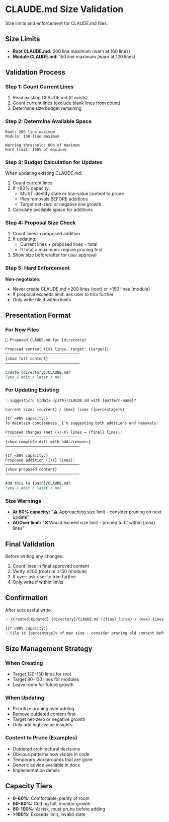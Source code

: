 # CLAUDE.md Size Validation

Size limits and enforcement for CLAUDE.md files.

## Size Limits

- **Root CLAUDE.md:** 200 line maximum (warn at 160 lines)
- **Module CLAUDE.md:** 150 line maximum (warn at 120 lines)

## Validation Process

### Step 1: Count Current Lines

1. Read existing CLAUDE.md (if exists)
2. Count current lines (exclude blank lines from count)
3. Determine size budget remaining

### Step 2: Determine Available Space

```
Root: 200 line maximum
Module: 150 line maximum

Warning threshold: 80% of maximum
Hard limit: 100% of maximum
```

### Step 3: Budget Calculation for Updates

When updating existing CLAUDE.md:

1. Count current lines
2. If >80% capacity:
   - MUST identify stale or low-value content to prune
   - Plan removals BEFORE additions
   - Target net-zero or negative line growth
3. Calculate available space for additions

### Step 4: Proposal Size Check

1. Count lines in proposed addition
2. If updating:
   - Current lines + proposed lines = total
   - If total > maximum: require pruning first
3. Show size before/after for user approval

### Step 5: Hard Enforcement

**Non-negotiable:**
- Never create CLAUDE.md >200 lines (root) or >150 lines (module)
- If proposal exceeds limit: ask user to trim further
- Only write file if within limits

## Presentation Format

### For New Files

```markdown
📝 Proposed CLAUDE.md for {directory}

Proposed content ({X} lines, target: {target}):
─────────────────────────────────
{show full content}
─────────────────────────────────

Create {directory}/CLAUDE.md?
[yes / edit / later / no]
```

### For Updating Existing

```markdown
💡 Suggestion: Update {path}/CLAUDE.md with {pattern-name}?

Current size: {current} / {max} lines ({percentage}%)

{If >80% capacity:}
To maintain conciseness, I'm suggesting both additions and removals:

Proposed changes (net {+/-X} lines → {final} lines):
─────────────────────────────────
{show complete diff with adds/removes}
─────────────────────────────────

{If <80% capacity:}
Proposed addition ({+X} lines):
─────────────────────────────────
{show proposed content}
─────────────────────────────────

Add this to {path}/CLAUDE.md?
[yes / edit / later / no]
```

### Size Warnings

- **At 80% capacity:** "⚠️  Approaching size limit - consider pruning on next update"
- **At/Over limit:** "❌ Would exceed size limit - pruned to fit within {max} lines"

## Final Validation

Before writing any changes:

1. Count lines in final approved content
2. Verify ≤200 (root) or ≤150 (module)
3. If over: ask user to trim further
4. Only write if within limits

## Confirmation

After successful write:

```markdown
✅ {Created|Updated} {directory}/CLAUDE.md ({final_lines} / {max} lines, {percentage}%)

{If >80% capacity:}
💡 File is {percentage}% of max size - consider pruning old content before adding more.
```

## Size Management Strategy

### When Creating
- Target 120-150 lines for root
- Target 80-100 lines for modules
- Leave room for future growth

### When Updating
- Prioritize pruning over adding
- Remove outdated content first
- Target net-zero or negative growth
- Only add high-value insights

### Content to Prune (Examples)
- Outdated architectural decisions
- Obvious patterns now visible in code
- Temporary workarounds that are gone
- Generic advice available in docs
- Implementation details

## Capacity Tiers

- **0-60%:** Comfortable, plenty of room
- **60-80%:** Getting full, monitor growth
- **80-100%:** At risk, must prune before adding
- **>100%:** Exceeds limit, invalid state
